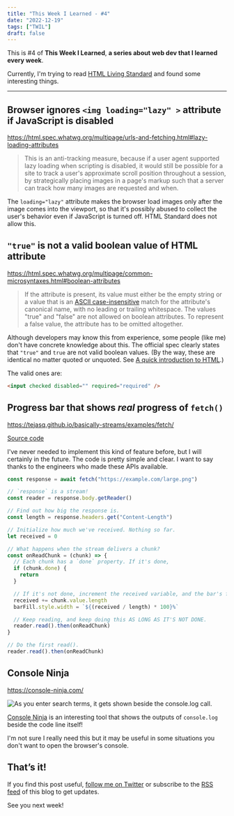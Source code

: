 ```yaml
---
title: "This Week I Learned - #4"
date: "2022-12-19"
tags: ["TWIL"]
draft: false
---
```


This is #4 of **This Week I Learned**, **a series about web dev that I learned every week**.

Currently, I'm trying to read [HTML Living Standard](https://html.spec.whatwg.org/multipage/) and found some interesting things.

---

## Browser ignores `<img loading="lazy" >` attribute if JavaScript is disabled

https://html.spec.whatwg.org/multipage/urls-and-fetching.html#lazy-loading-attributes

> This is an anti-tracking measure, because if a user agent supported lazy loading when scripting is disabled, it would still be possible for a site to track a user's approximate scroll position throughout a session, by strategically placing images in a page's markup such that a server can track how many images are requested and when.

The `loading="lazy"` attribute makes the browser load images only after the image comes into the viewport, so that it's possibly abused to collect the user's behavior even if JavaScript is turned off. HTML Standard does not allow this.

## `"true"` is not a valid boolean value of HTML attribute

https://html.spec.whatwg.org/multipage/common-microsyntaxes.html#boolean-attributes

> If the attribute is present, its value must either be the empty string or a value that is an [ASCII case-insensitive](https://infra.spec.whatwg.org/#ascii-case-insensitive) match for the attribute's canonical name, with no leading or trailing whitespace.
> The values "true" and "false" are not allowed on boolean attributes. To represent a false value, the attribute has to be omitted altogether.

Although developers may know this from experience, some people (like me) don't have concrete knowledge about this. The official spec clearly states that `"true"` and `true` are not valid boolean values. (By the way, these are identical no matter quoted or unquoted. See [A quick introduction to HTML](https://html.spec.whatwg.org/multipage/introduction.html#a-quick-introduction-to-html).)

The valid ones are:

```html
<input checked disabled="" required="required" />
```

## Progress bar that shows _real_ progress of `fetch()`

https://tejasq.github.io/basically-streams/examples/fetch/

[Source code](https://github.com/TejasQ/basically-streams/blob/master/examples/fetch/index.js)

I've never needed to implement this kind of feature before, but I will certainly in the future. The code is pretty simple and clear. I want to say thanks to the engineers who made these APIs available.

```javascript
const response = await fetch("https://example.com/large.png")

// `response` is a stream!
const reader = response.body.getReader()

// Find out how big the response is.
const length = response.headers.get("Content-Length")

// Initialize how much we've received. Nothing so far.
let received = 0

// What happens when the stream delivers a chunk?
const onReadChunk = (chunk) => {
  // Each chunk has a `done` property. If it's done,
  if (chunk.done) {
    return
  }

  // If it's not done, increment the received variable, and the bar's fill.
  received += chunk.value.length
  barFill.style.width = `${(received / length) * 100}%`

  // Keep reading, and keep doing this AS LONG AS IT'S NOT DONE.
  reader.read().then(onReadChunk)
}

// Do the first read().
reader.read().then(onReadChunk)
```

## Console Ninja

https://console-ninja.com/

![As you enter search terms, it gets shown beside the console.log call.](https://res.craft.do/user/full/a9f7c306-6079-e5df-ecdf-04a17e918d0c/doc/164E16B0-148F-4832-AFE9-3A4CC21D8ACB/6B0650E4-2C47-4017-990F-94DB65AB517E_2/YkZ5SfWpqoF4MWz2pAugGRAOlggE7jx8f7Hp0YqgaBcz/AnimatedImage.gif)

[Console Ninja](https://console-ninja.com/) is an interesting tool that shows the outputs of `console.log` beside the code line itself!

I'm not sure I really need this but it may be useful in some situations you don't want to open the browser's console.

## That’s it!

If you find this post useful, [follow me on Twitter](https://twitter.com/MatsuraYuma) or subscribe to the [RSS feed](https://rubiq.vercel.app/feed.xml) of this blog to get updates.

See you next week!
